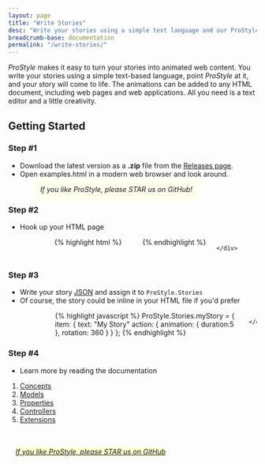 ```yaml
---
layout: page
title: "Write Stories"
desc: "Write your stories using a simple text language and our ProStyle JavaScript library will transform it into animated web content."
breadcrumb-base: documentation
permalink: "/write-stories/"
---
```


_ProStyle_ makes it easy to turn your stories into animated web content.  You write your stories using a simple text-based language, point _ProStyle_ at it, and your story will come to life.  The animations can be added to any HTML document, including web pages and web applications.  All you need is a text editor and a little creativity.

## Getting Started

### Step #1

* Download the latest version as a __.zip__ file from the [Releases page](https://github.com/ProGraphics/prostyle.js/releases).
* Open examples.html in a modern web browser and look around.

_<span style="margin-left:50px;padding:15px;background-color:#FFE;">If you like ProStyle, please STAR us on GitHub!</span>_


### Step #2

* Hook up your HTML page

<div class="row">
	<div class="small-12 medium-9 large-7 columns">

<div class="play-story" style="font-weight:bold;color:#FFF;">index.html</div>
{% highlight html %}
<!DOCTYPE html>
<html>
	<head>
		<title>My Animated Story</title>
		<script src="pro.greensock.min.js"></script>
		<script src="prostyle.min.js"></script>
	</head>
	<body>
		<div data-prostyle="myStory"></div>
	</body>
	<script src="myStory.js"></script>
</html>
{% endhighlight %}

	</div>
</div>


### Step #3

* Write your story [JSON](/concepts/#json) and assign it to <code>ProStyle.Stories</code>
* Of course, the story could be inline in your HTML file if you'd prefer

<div class="row">
	<div class="small-12 medium-9 large-7 columns">
	
<div class="play-story" style="font-weight:bold;color:#FFF;">myStory.js</div>
{% highlight javascript %}
ProStyle.Stories.myStory = {
    item: {
		text: "My Story"
		action: {
			animation: { duration:5 },
			rotation: 360
		}
	}
};
{% endhighlight %}

	</div>
</div>


### Step #4

* Learn more by reading the documentation
 1. [Concepts](/concepts/)
 2. [Models](/models/)
 3. [Properties](/properties/)
 4. [Controllers](/controllers/)
 5. [Extensions](/extensions/)

<br><br>
_<a href="https://github.com/ProGraphics/prostyle.js"><span style="margin:15px;background-color:#FFC;">If you like ProStyle, please STAR us on GitHub</span></a>_